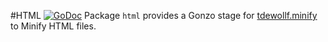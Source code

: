 #HTML  [![GoDoc](https://img.shields.io/badge/godoc-reference-blue.svg?style=flat-square)](https://godoc.org/github.com/go-gonzo/html)
Package `html` provides a Gonzo stage for [tdewollf.minify](https://github.com/tdewolff/minify) to Minify HTML files.
